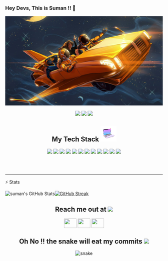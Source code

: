 ### Hey Devs, This is Suman !! 👋
<!-- 
- 🔭 I’m currently working on Spring technologies.
- 🌱 I’m currently learning Java and Spring related frameworks.
- 💬 Ask me about Java and Python related technologies
- 🏺 Fun fact: I love ice-cream while coding to make the code look cool🧊 😸 -->

<!-- BANNER -->
<img src="https://github.com/sumanshekhar698/sumanshekhar698/blob/main/assets/space_banner.jpg" />

<!-- Activity Stats -->
<p align="center">
 <img src="https://badges.pufler.dev/visits/sumanshekhar698/sumanshekhar698"/> 
 <!-- <img src="https://badges.pufler.dev/years/sumanshekhar698"/> -->
 <img src="https://badges.pufler.dev/repos/sumanshekhar698"/>
 <img src="https://badges.pufler.dev/commits/monthly/sumanshekhar698" />
</p>

<!-- Tech Stack -->
<h2 align="center">My Tech Stack <img src="https://github.com/sumanshekhar698/sumanshekhar698/blob/main/assets/laptop.gif" width="50"></h2>

<p align="center">
 <!-- <img src="https://img.shields.io/badge/C-00599C?style=flat-square&logo=c&logoColor=white"/> -->
<img src="https://img.shields.io/badge/-java-E34A86?style=flat-square&logo=java"/>
<!-- <img src="https://img.shields.io/badge/-C++-00599C?style=flat-square&logo=c"/> -->
<img src="https://img.shields.io/badge/-HTML5-E34F26?style=flat-square&logo=html5&logoColor=white"/>
<img src="https://img.shields.io/badge/-CSS3-1572B6?style=flat-square&logo=css3"/>
<img src="https://img.shields.io/badge/-Bootstrap-563D7C?style=flat-square&logo=bootstrap"/>
<img src="https://img.shields.io/badge/-Heroku-430098?style=flat-square&logo=heroku"/>
<img src="https://img.shields.io/badge/-JavaScript-black?style=flat-square&logo=javascript"/>
<img src="https://img.shields.io/badge/-Nodejs-black?style=flat-square&logo=Node.js"/>
<img src="https://img.shields.io/badge/-React-black?style=flat-square&logo=react"/>
<img src="https://img.shields.io/badge/-MongoDB-black?style=flat-square&logo=mongodb"/>
<img src="https://img.shields.io/badge/-MySQL-black?style=flat-square&logo=mysql"/>
<img src="https://img.shields.io/badge/-Git-black?style=flat-square&logo=git"/>
<img src="https://img.shields.io/badge/-GitHub-black?style=flat-square&logo=github"/>
</p>

<!-- ### Languages and Tools:

<img align="left" alt="Visual Studio" width="26px" src="https://visualstudio.microsoft.com/wp-content/uploads/2019/06/BrandVisualStudioWin2019-3.svg" />
<img align="left" alt="HTML5" width="26px" src="https://raw.githubusercontent.com/github/explore/80688e429a7d4ef2fca1e82350fe8e3517d3494d/topics/html/html.png" />
<img align="left" alt="CSS3" width="26px" src="https://raw.githubusercontent.com/github/explore/80688e429a7d4ef2fca1e82350fe8e3517d3494d/topics/css/css.png" />
<img align="left" alt="JavaScript" width="26px" src="https://raw.githubusercontent.com/github/explore/80688e429a7d4ef2fca1e82350fe8e3517d3494d/topics/javascript/javascript.png"
     />
<img align="left" alt="java" width="26px" src="https://github.com/sumanshekhar698/sumanshekhar698/blob/main/assets/java%20(1).png" />
<img align="left" alt="python" width="26px" src="https://github.com/sumanshekhar698/sumanshekhar698/blob/main/assets/python2.png" />
<img align="left" alt="SQL" width="26px" src="https://raw.githubusercontent.com/github/explore/80688e429a7d4ef2fca1e82350fe8e3517d3494d/topics/sql/sql.png" />
<img align="left" alt="Git" width="26px" src="https://github.com/sumanshekhar698/sumanshekhar698/blob/main/assets/git.png" />
<img align="left" alt="GitHub" width="26px" src="https://raw.githubusercontent.com/github/explore/78df643247d429f6cc873026c0622819ad797942/topics/github/github.png" /> -->




<br />
<br />

<!-- <img align="left" alt="C#" width="26px" src="https://raw.githubusercontent.com/github/explore/80688e429a7d4ef2fca1e82350fe8e3517d3494d/topics/csharp/csharp.png" /> -->
<!-- <img align="left" alt=".NET Core" width="26px" src="https://adrianwilczynski.gallerycdn.vsassets.io/extensions/adrianwilczynski/asp-net-core-switcher/2.0.2/1577043327534/Microsoft.VisualStudio.Services.Icons.Default" /> -->
<!-- <img align="left" alt="Ruby" width="26px" src="https://raw.githubusercontent.com/github/explore/80688e429a7d4ef2fca1e82350fe8e3517d3494d/topics/ruby/ruby.png" /> -->
<!-- <img align="left" alt="Node.js" width="26px" src="https://raw.githubusercontent.com/github/explore/80688e429a7d4ef2fca1e82350fe8e3517d3494d/topics/nodejs/nodejs.png" /> -->
<!-- <img align="left" alt="Azure" width="26px" src="https://www.vectorlogo.zone/logos/microsoft_azure/microsoft_azure-icon.svg" /> -->
<!-- <img align="left" alt="Git" width="26px" src="https://raw.githubusercontent.com/github/explore/80688e429a7d4ef2fca1e82350fe8e3517d3494d/topics/git/git.png" /> -->

---

:zap: Stats
<!-- Stats dashboard -->
<img align="left" alt="suman's GitHub Stats" src="https://github-readme-stats.vercel.app/api?username=sumanshekhar698&show_icons=true&hide_border=true&count_private=true" />
<!-- <img src="https://github-readme-stats.vercel.app/api?username=sumanshekhar698&&show_icons=true&title_color=ffffff&icon_color=bb2acf&text_color=daf7dc&bg_color=1B4B28"/> -->

<!-- Streak -->
[![GitHub Streak](https://github-readme-streak-stats.herokuapp.com/?user=sumanshekhar698)](https://git.io/streak-stats)



<!-- Social Links -->
<h2 align="center">Reach me out at  <img src="hhttps://github.com/sumanshekhar698/sumanshekhar698//blob/main/assets/connecting3.gif" width="50"></h2>
<p align="center">
<a href="https://twitter.com/suman_698" target="blank"><img align="center" src="https://cdn.jsdelivr.net/npm/simple-icons@3.0.1/icons/twitter.svg" alt="" height="30" width="40" /></a>
<a href="https://www.linkedin.com/in/sumanshekhar698/" target="blank"><img align="center" src="https://cdn.jsdelivr.net/npm/simple-icons@3.0.1/icons/linkedin.svg" alt="" height="30" width="40" /></a>
<a href="https://www.instagram.com/_thenameissuman/" target="blank"><img align="center" src="https://cdn.jsdelivr.net/npm/simple-icons@3.0.1/icons/instagram.svg" alt="" height="30" width="40" /></a>
<!-- <a href="your link" target="blank"><img align="center" src="https://cdn.jsdelivr.net/npm/simple-icons@3.0.1/icons/youtube.svg" alt="" height="30" width="40" /></a> -->
</p>



<!-- Snake Game -->
<h2 align="center">
  Oh No !! the snake will eat my commits <img src="hhttps://github.com/sumanshekhar698/sumanshekhar698//blob/main/assets/snake.gif" width="50"></h2>
<p align="center">
  <img src="https://github.com/sumanshekhar698/sumanshekhar698/blob/output/github-contribution-grid-snake.gif" alt="snake"></center>
</p>
<!-- ![snake gif](https://github.com/sumanshekhar698/sumanshekhar698/blob/output/github-contribution-grid-snake.gif) -->





<!-- 
**sumanshekhar698/sumanshekhar698** is a ✨ _special_ ✨ repository because its `README.md` (this file) appears on your GitHub profile.
Here are some ideas to get you started:
Are you lost somewhere ?
Here you will find some alien symbols
or you wlll find some cool stuffs related to coding
Hope you enjoy your moment.

- 🔭 I’m currently working on ...
- 🌱 I’m currently learning ...
- 👯 I’m looking to collaborate on ...
- 🤔 I’m looking for help with ...
- 💬 Ask me about ...
- 📫 How to reach me: ...
- 😄 Pronouns: ...
- ⚡ Fun fact: ... -->


